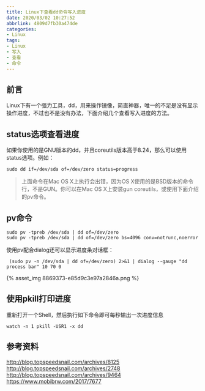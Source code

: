 ```yaml
---
title: Linux下查看dd命令写入进度
date: 2020/03/02 10:27:52
abbrlink: 4809d7fb30a474de
categories:
- Linux
tags:
- Linux
- 写入
- 查看
- 命令
---
```

## 前言
Linux下有一个强力工具，dd，用来操作镜像，简直神器，唯一的不足是没有显示操作进度，不过也不是没有办法，下面介绍几个查看写入进度的方法。

## status选项查看进度
如果你使用的是GNU版本的dd，并且coreutils版本高于8.24，那么可以使用status选项。例如：
```
sudo dd if=/dev/sda of=/dev/zero status=progress
```
>上面命令在Mac OS X上执行会出错，因为OS X使用的是BSD版本的命令行，不是GUN。你可以在Mac OS X上安装gun coreutils，或使用下面介绍的pv命令。

## pv命令
```
sudo pv -tpreb /dev/sda | dd of=/dev/zero
sudo pv -tpreb /dev/sda | dd of=/dev/zero bs=4096 conv=notrunc,noerror
```
使用pv配合dialog还可以显示进度条对话框：
```
 (sudo pv -n /dev/sda | dd of=/dev/zero) 2>&1 | dialog --gauge "dd process bar" 10 70 0
```

{% asset_img 8869373-e85d9c3e97a2846a.png %}

## 使用pkill打印进度
重新打开一个Shell，然后执行如下命令即可每秒输出一次进度信息
```
watch -n 1 pkill -USR1 -x dd
```


## 参考资料
http://blog.topspeedsnail.com/archives/8125
http://blog.topspeedsnail.com/archives/2748
http://blog.topspeedsnail.com/archives/9464
https://www.mobibrw.com/2017/7677
